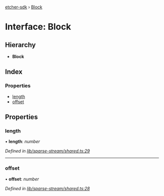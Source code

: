 [etcher-sdk](../README.md) › [Block](block.md)

# Interface: Block

## Hierarchy

* **Block**

## Index

### Properties

* [length](block.md#length)
* [offset](block.md#offset)

## Properties

###  length

• **length**: *number*

*Defined in [lib/sparse-stream/shared.ts:29](https://github.com/balena-io-modules/etcher-sdk/blob/96443cd/lib/sparse-stream/shared.ts#L29)*

___

###  offset

• **offset**: *number*

*Defined in [lib/sparse-stream/shared.ts:28](https://github.com/balena-io-modules/etcher-sdk/blob/96443cd/lib/sparse-stream/shared.ts#L28)*
